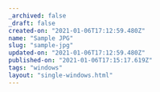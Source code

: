 ```yaml
---
_archived: false
_draft: false
created-on: "2021-01-06T17:12:59.480Z"
name: "Sample JPG"
slug: "sample-jpg"
updated-on: "2021-01-06T17:12:59.480Z"
published-on: "2021-01-06T17:15:17.619Z"
tags: "windows"
layout: "single-windows.html"
---
```



